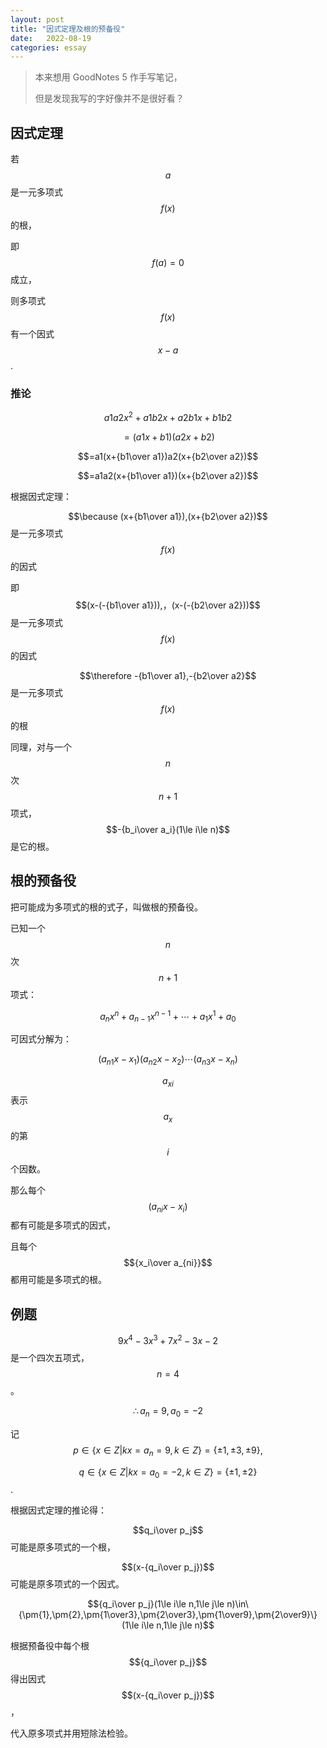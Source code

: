 ```yaml
---
layout: post
title: "因式定理及根的预备役"
date:   2022-08-19
categories: essay
---
```


> 本来想用 GoodNotes 5 作手写笔记，
> 
> 但是发现我写的字好像并不是很好看？

## 因式定理

若 $$a$$ 是一元多项式 $$f(x)$$ 的根，

即 $$f(a)=0$$ 成立，

则多项式 $$f(x)$$ 有一个因式 $$x-a$$.

### 推论

$$a1a2x^2+a1b2x+a2b1x+b1b2$$

$$=(a1x+b1)(a2x+b2)$$

$$=a1(x+{b1\over a1})a2(x+{b2\over a2})$$

$$=a1a2(x+{b1\over a1})(x+{b2\over a2})$$

根据因式定理：

$$\because (x+{b1\over a1}),(x+{b2\over a2})$$ 是一元多项式 $$f(x)$$ 的因式

即 $$(x-(-{b1\over a1})),，(x-(-{b2\over a2}))$$ 是一元多项式 $$f(x)$$ 的因式

$$\therefore -{b1\over a1},-{b2\over a2}$$ 是一元多项式 $$f(x)$$ 的根

同理，对与一个 $$n$$ 次 $$n+1$$ 项式，$$-{b_i\over a_i}(1\le i\le n)$$ 是它的根。

## 根的预备役

把可能成为多项式的根的式子，叫做根的预备役。

已知一个 $$n$$ 次 $$n+1$$ 项式：

$$a_nx^n+a_{n-1}x^{n-1}+\cdots+a_1x^1+a_0$$

可因式分解为：

$$(a_{n1}x-x_1)(a_{n2}x-x_2)\cdots(a_{n3}x-x_n)$$

$$a_{xi}$$ 表示 $$a_x$$ 的第 $$i$$ 个因数。

那么每个 $$(a_{ni}x-x_i)$$ 都有可能是多项式的因式，

且每个 $${x_i\over a_{ni}}$$ 都用可能是多项式的根。

## 例题

$$9x^4-3x^3+7x^2-3x-2$$ 是一个四次五项式，$$n=4$$。

$$\therefore a_n=9,a_0=-2$$

记 $$p\in\{x\in Z\vert kx=a_n=9,k\in Z\}=\{\pm 1,\pm 3,\pm 9\},$$

$$q\in\{x\in Z\vert kx=a_0=-2,k\in Z\}=\{\pm 1,\pm 2\}$$.

根据因式定理的推论得：

$$q_i\over p_j$$ 可能是原多项式的一个根，

$$(x-{q_i\over p_j})$$ 可能是原多项式的一个因式。

$${q_i\over p_j}(1\le i\le n,1\le j\le n)\in\{\pm{1},\pm{2},\pm{1\over3},\pm{2\over3},\pm{1\over9},\pm{2\over9}\}(1\le i\le n,1\le j\le n)$$

根据预备役中每个根 $${q_i\over p_j}$$ 得出因式 $$(x-{q_i\over p_j})$$，

代入原多项式并用短除法检验。